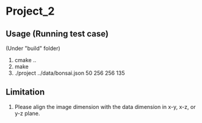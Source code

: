 # Project_2

## Usage (Running test case)
(Under "build" folder)
1. cmake ..
2. make
3. ./project ../data/bonsai.json 50 256 256 135

## Limitation
1. Please align the image dimension with the data dimension in x-y, x-z, or y-z plane.
